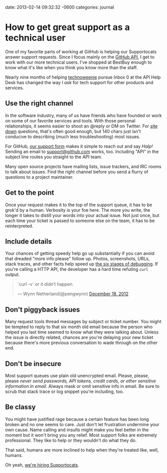 date: 2013-02-14 09:32:32 -0600
categories: journal

# How to get great support as a technical user

One of my favorite parts of working at GitHub is helping our Supportocats
answer support requests. Since I focus mainly on the [GitHub API][API], I get
to work with our more technical users. I've shopped at BestBuy enough to know
what it's like when you think you know more than the staff.

Nearly nine months of helping [technoweenie][] pursue Inbox 0 at the API Help
Desk has changed the way I _ask_ for tech support for other products and
services.

## Use the right channel

In the software industry, many of us have friends who have founded or work on
some of our favorite services and tools. With those personal relationships, it
seems easier to shoot an @reply or DM on Twitter. For [site down][status]
questions, that's often good enough, but 140 chars just isn't conducive to
describing (much less troubleshooting) most issues.

For GitHub, [our support form][form] makes it simple to reach out and say
_Halp!_ Sending an email to support@github.com works, too. Including "API" in
the subject line routes you straight to the API team.

Many open source projects have mailing lists, issue trackers, and IRC
rooms to talk about issues. Find the right channel before you send a flurry of
questions to a project maintainer.

## Get to the point

Once your request makes it to the top of the support queue, it has to
be grok'd by a human. Verbosity is your foe here. The more you write, the
longer it takes to distill your words into your actual issue. Not just once,
but each time your ticket is passed to someone else on the team, it has to be
reinterpreted.

## Include details

Your chances of getting speedy help go up substantially if you can avoid that
dreaded "more info please" follow up. Photos, screenshots, URLs, stack traces,
and other facts help speed up [the six stages of debugging][stages]. If you're
calling a HTTP API, the developer has a hard time refuting `curl` output.

<blockquote class="twitter-tweet"><p>`curl -v` or it didn’t happen.</p>&mdash;
Wynn Netherland(@pengwynn) <a
href="https://twitter.com/pengwynn/status/281151555158278145">December 18,
2012</a></blockquote>


## Don't piggyback issues

Many request tools thread messages by subject or ticket number. You might be
tempted to reply to that six month old email because the person who helped you
last time seemed to know what they were talking about. Unless the issue is
directly related, chances are you're delaying your new ticket because there's
more previous conversation to wade through on the other end.

## Don't be insecure

Most support queues use plain old unencrypted email. Please, please, please
_never send passwords, API tokens, credit cards, or other sensitive information
in email_. Always mask or omit sensitive info in email. Be sure to scrub that
stack trace or log snippet you're including, too.

## Be classy

You might have justified rage because a certain feature has been long broken
and no one seems to care. Just don't let frustration undermine your own cause.
Name calling and insults might make you feel better in the moment but it won't
bring you any relief. Most support folks are extremely professional. They like
to help or they wouldn't do what they do.

That said, humans are more inclined to help when they're treated like, well, humans.

Oh yeah, [we're hiring Supportocats][hiring].


[API]: http://developer.github.com
[status]: https://status.github.com
[stages]: http://plasmasturm.org/log/6debug/
[technoweenie]: https://twitter.com/technoweenie
[form]: https://github.com/support
[hiring]: https://jobs.github.com/companies/GitHub
